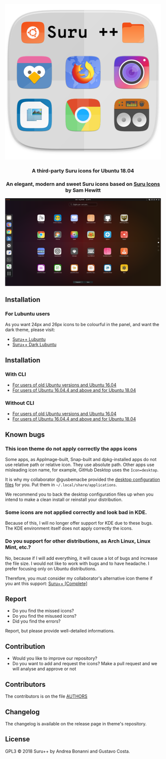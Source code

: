 ﻿<p align="center"> 
<img src="Title.svg" alt="Title">
</p>

<h3 align="center">A third-party Suru icons for Ubuntu 18.04</h3>

<h3 align="center">An elegant, modern and sweet Suru icons based on <a href="https://snwh.org/suru">Suru Icons</a> by Sam Hewitt</h3>

![Screenshot](screenshot.png)

## Installation

### For Lubuntu users

As you want 24px and 26px icons to be colourful in the panel, and want the dark theme, please visit:

* [Suru++ Lubuntu](https://github.com/gusbemacbe/suru-plus-lubuntu/)
* [Suru++ Dark Lubuntu](https://github.com/gusbemacbe/suru-plus-dark-lubuntu/)

## Installation

### With CLI

* [For users of old Ubuntu versions and Ubuntu 16.04](instructions_with_cli1.md)
* [For users of Ubuntu 16.04.4 and above and for Ubuntu 18.04](instructions_with_cli2.md)

### Without CLI

* [For users of old Ubuntu versions and Ubuntu 16.04](instructions_without_cli1.md)
* [For users of Ubuntu 16.04.4 and above and for Ubuntu 18.04](instructions_without_cli2.md)

## Known bugs

### This icon theme do not apply correctly the apps icons

Some apps, as AppImage-built, Snap-built and dpkg-installed apps do not use relative path or relative icon. They use absolute path. Other apps use misleading icon name, for example, GitHub Desktop uses the `Icon=desktop`.  

It is why my collaborator @gusbemacbe provided the [desktop configuration files](https://github.com/gusbemacbe/suru-plus/tree/master/desktop) for you. Put them in `~/.local/share/applications`. 

We recommend you to back the desktop configuration files up when you intend to make a clean install or reinstall your distribution.

### Some icons are not applied correctly and look bad in KDE.

Because of this, I will no longer offer support for KDE due to these bugs. The KDE environment itself does not apply correctly the icons. 

### Do you support for other distributions, as Arch Linux, Linux Mint, etc.?

No, because if I will add everything, it will cause a lot of bugs and increase the file size. I would not like to work with bugs and to have headache. I prefer focusing only on Ubuntu distributions. 

Therefore, you must consider my collaborator's alternative icon theme if you ant this support: [Suru++ [Complete]](https://github.com/gusbemacbe/suru-plus)

## Report

* Do you find the missed icons?
* Do you find the misused icons?
* Did you find the errors?

Report, but please provide well-detailed informations.

## Contribution

* Would you like to improve our repository?
* Do you want to add and request the icons? Make a pull request and we will analyse and approve or not

## Contributors

The contributors is on the file [AUTHORS](AUTHORS)

## Changelog

The changelog is available on the release page in theme's repository.

## License

GPL3 © 2018 Suru++ by Andrea Bonanni and Gustavo Costa. 